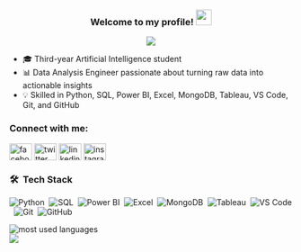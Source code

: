 <h3 align="center">
  Welcome to my profile!
  <img src="https://media.giphy.com/media/hvRJCLFzcasrR4ia7z/giphy.gif" width="28">
</h3>

<!-- Typing SVG -->
<p align="center">
  <a href="https://github.com/DenverCoder1/readme-typing-svg">
    <img src="https://readme-typing-svg.herokuapp.com/?lines=Hello%20I'm%20Mohamed%20Wael;Data%20Analysis%20Engineer;3rd%20Year%20AI%20Student&font=Fira%20Code&center=true&width=540&height=60&color=00ff00&vCenter=true&size=22">
  </a>
</p> 

- 🎓 Third-year Artificial Intelligence student  
- 📊 Data Analysis Engineer passionate about turning raw data into actionable insights  
- 💡 Skilled in Python, SQL, Power BI, Excel, MongoDB, Tableau, VS Code, Git, and GitHub  

<h3 align="left">Connect with me:</h3>
<p align="left">
<a href="https://www.facebook.com/share/d4NBChxCGXJw4uKA/" target="_blank" rel="noopener"><img align="center" src="https://raw.githubusercontent.com/rahuldkjain/github-profile-readme-generator/master/src/images/icons/Social/facebook.svg" alt="facebook" height="30" width="40" /></a>
<a href="https://x.com/Mohamed20599253?t=N6hg_P-AflDXkEc8zZyBrg&s=09" target="_blank" rel="noopener"><img align="center" src="https://raw.githubusercontent.com/rahuldkjain/github-profile-readme-generator/master/src/images/icons/Social/twitter.svg" alt="twitter" height="30" width="40" /></a>
<a href="https://www.linkedin.com/in/mohamed-wael-27a5402b2" target="_blank" rel="noopener"><img align="center" src="https://raw.githubusercontent.com/rahuldkjain/github-profile-readme-generator/master/src/images/icons/Social/linked-in-alt.svg" alt="linkedin" height="30" width="40" /></a>
<a href="https://www.instagram.com/mohamedwael4659/profilecard/?igsh=MWFya2JxdjhvMDh0Ng==" target="_blank" rel="noopener"><img align="center" src="https://raw.githubusercontent.com/rahuldkjain/github-profile-readme-generator/master/src/images/icons/Social/instagram.svg" alt="instagram" height="30" width="40" /></a>
</p>

### 🛠 &nbsp;Tech Stack

![Python](https://img.shields.io/badge/-Python%20-05122A?style=flat&logo=python)&nbsp;
![SQL](https://img.shields.io/badge/-SQL-05122A?style=flat&logo=postgresql)&nbsp;
![Power BI](https://img.shields.io/badge/-Power%20BI-05122A?style=flat&logo=powerbi)&nbsp;
![Excel](https://img.shields.io/badge/-Excel-05122A?style=flat&logo=microsoft-excel)&nbsp;
![MongoDB](https://img.shields.io/badge/-MongoDB-05122A?style=flat&logo=mongodb)&nbsp;
![Tableau](https://img.shields.io/badge/-Tableau-05122A?style=flat&logo=tableau)&nbsp;
![VS Code](https://img.shields.io/badge/-VS%20Code-05122A?style=flat&logo=visual-studio-code)&nbsp;
![Git](https://img.shields.io/badge/-Git-05122A?style=flat&logo=git)&nbsp;
![GitHub](https://img.shields.io/badge/-GitHub-05122A?style=flat&logo=github)&nbsp;

<img align="left" src="https://github-readme-stats.vercel.app/api/top-langs?username=mohamedwael465&show_icons=true&locale=en&layout=compact&theme=radical" alt="most used languages" />
<br>
<a href="https://komarev.com/ghpvc/?username=mohamedwael465&style=for-the-badge">
    <img src="https://komarev.com/ghpvc/?username=mohamedwael465&style=for-the-badge">
</a>


